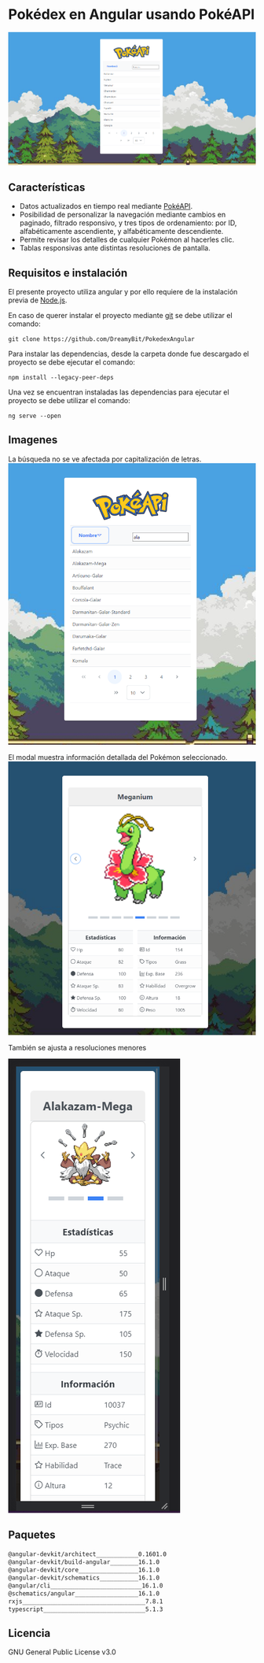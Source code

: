 
# Pokédex en Angular usando PokéAPI

![Alt text](https://github.com/DreamyBit/PokedexAngular/blob/master/docs/pokedex_1.png?sanitize=true)

## Características

- Datos actualizados en tiempo real mediante [PokéAPI][pokeapi].
- Posibilidad de personalizar la navegación mediante cambios en paginado, filtrado responsivo, y tres tipos de ordenamiento: por ID, alfabéticamente ascendiente, y alfabéticamente descendiente.
- Permite revisar los detalles de cualquier Pokémon al hacerles clic.
- Tablas responsivas ante distintas resoluciones de pantalla.

## Requisitos e instalación

El presente proyecto utiliza angular y por ello requiere de la instalación previa de [Node.js][node].

En caso de querer instalar el proyecto mediante [git][git] se debe utilizar el comando:
```shell
git clone https://github.com/DreamyBit/PokedexAngular
```
Para instalar las dependencias, desde la carpeta donde fue descargado el proyecto se debe ejecutar el comando:
```shell
npm install --legacy-peer-deps
```

Una vez se encuentran instaladas las dependencias para ejecutar el proyecto se debe utilizar el comando:
```shell
ng serve --open
```

## Imagenes

La búsqueda no se ve afectada por capitalización de letras.
![Alt text](https://github.com/DreamyBit/PokedexAngular/blob/master/docs/pokedex_search_filter.png?sanitize=true)

El modal muestra información detallada del Pokémon seleccionado.
![Alt text](https://github.com/DreamyBit/PokedexAngular/blob/master/docs/pokedex_modal.png?sanitize=true)

También se ajusta a resoluciones menores

![Alt text](https://github.com/DreamyBit/PokedexAngular/blob/master/docs/pokedex_modal_small.png?sanitize=true)

## Paquetes

```
@angular-devkit/architect____________0.1601.0
@angular-devkit/build-angular________16.1.0
@angular-devkit/core_________________16.1.0
@angular-devkit/schematics___________16.1.0
@angular/cli__________________________16.1.0
@schematics/angular__________________16.1.0
rxjs___________________________________7.8.1
typescript_____________________________5.1.3
```

## Licencia

GNU General Public License v3.0

   [pokeapi]: <https://pokeapi.co>
   [node]: <https://nodejs.org/en>
   [git]: <https://git-scm.com/downloads>
   [gitguide]: <https://github.com/DreamyBit/LandCoverageEE-R/blob/main/docs/Guia%20Script%20-%20Covertura%20de%20suelo%20usando%20Earth%20Engine%20y%20R.pdf>
   [repo]: <https://github.com/DreamyBit/LandCoverageEE-R>
